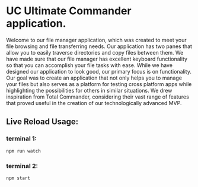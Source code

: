 # UC Ultimate Commander application.

Welcome to our file manager application, which was created to meet your file browsing and file transferring needs. Our application has two panes that allow you to easily traverse directories and copy files between them. We have made sure that our file manager has excellent keyboard functionality so that you can accomplish your file tasks with ease. While we have designed our application to look good, our primary focus is on functionality. Our goal was to create an application that not only helps you to manage your files but also serves as a platform for testing cross platform apps while highlighting the possibilities for others in similar situations. We drew inspiration from Total Commander, considering their vast range of features that proved useful in the creation of our technologically advanced MVP.

## Live Reload Usage:

### terminal 1:

`npm run watch`

### terminal 2:

`npm start`
